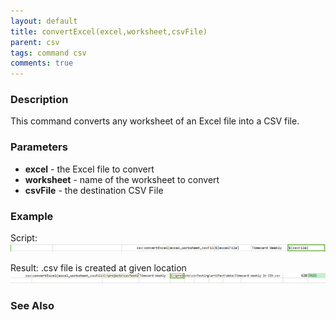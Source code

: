 ```yaml
---
layout: default
title: convertExcel(excel,worksheet,csvFile)
parent: csv
tags: command csv
comments: true
---
```



### Description
This command converts any worksheet of an Excel file into a CSV file. 


### Parameters
- **excel** \- the Excel file to convert
- **worksheet** \- name of the worksheet to convert
- **csvFile** \- the destination CSV File


### Example
Script:<br/>
![script](image/convertExcel_01.png)

Result: .csv file is created at given location
![output](image/convertExcel_02.png)


### See Also
